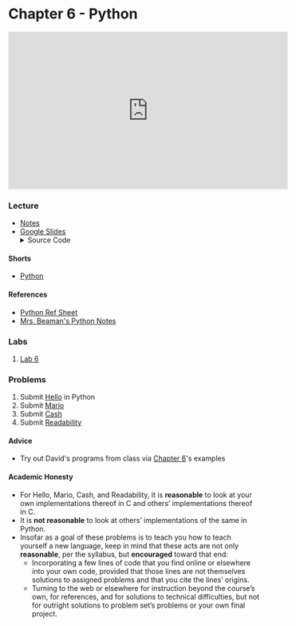 # Chapter 6 - Python

<iframe width="560" height="315" src="https://www.youtube.com/embed/ZEQh45W_UDo" title="YouTube video player" frameborder="0" allow="accelerometer; autoplay; clipboard-write; encrypted-media; gyroscope; picture-in-picture" allowfullscreen></iframe>

### Lecture
<ul>
  <li><a href="https://cs50.harvard.edu/ap/2022/curriculum/x/notes/6/">Notes</a></li>
  <li><a href="https://docs.google.com/presentation/d/16hi8SlpyO7qS0QRKUrpm_sbwK-YfG0QTyGfEjVh9fJs/edit?usp=sharing">Google Slides</a></li>

  <details><summary>Source Code</summary>
    <ul>
      <li><a href="https://cdn.cs50.net/2020/fall/lectures/6/src6/">Index</a></li>
      <li><a href="https://cdn.cs50.net/2020/fall/lectures/6/src6.pdf">PDF</a></li>
      <li><a href="https://cdn.cs50.net/2020/fall/lectures/6/src6.zip">Zip</a></li>
    </ul>
  </details>  
</ul>

#### Shorts
  - [Python](https://www.youtube.com/watch?v=mgBpcQRDtl0)

#### References
  <ul>
    <li><a href="\apcsp\assets\pdfs\python.pdf">Python Ref Sheet</a></li>
    <li><a href="\apcsp\assets\pdfs\python-notes.pdf">Mrs. Beaman's Python Notes</a></li>
  </ul>

### Labs
1. [Lab 6](https://cs50.harvard.edu/ap/2022/curriculum/x/labs/6/)


### Problems
<ol>
  <li>Submit <a href="https://cs50.harvard.edu/ap/2022/curriculum/x/psets/6/hello/">Hello</a> in Python</li>
  <li>Submit <a href="https://cs50.harvard.edu/ap/2022/curriculum/x/psets/6/mario/less/">Mario</a></li>
  <li>Submit <a href="https://cs50.harvard.edu/ap/2022/curriculum/x/psets/6/cash/">Cash</a></li>
  <li>Submit <a href="https://cs50.harvard.edu/ap/2022/curriculum/x/psets/6/readability/">Readability</a></li>
</ol>

#### Advice
- Try out David's programs from class via [Chapter 6](https://cdn.cs50.net/2020/fall/lectures/6/src6.pdf)'s examples

#### Academic Honesty
- For Hello, Mario, Cash, and Readability, it is **reasonable** to look at your own implementations thereof in C and others’ implementations thereof in C.
- It is **not reasonable** to look at others’ implementations of the same in Python.
- Insofar as a goal of these problems is to teach you how to teach yourself a new language, keep in mind that these acts are not only **reasonable**, per the syllabus, but **encouraged** toward that end:
  - Incorporating a few lines of code that you find online or elsewhere into your own code, provided that those lines are not themselves solutions to assigned problems and that you cite the lines’ origins.
  - Turning to the web or elsewhere for instruction beyond the course’s own, for references, and for solutions to technical difficulties, but not for outright solutions to problem set’s problems or your own final project.